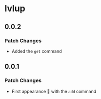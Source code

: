 # lvlup

## 0.0.2

### Patch Changes

- Added the `get` command

## 0.0.1

### Patch Changes

- First appearance 🎉 with the `add` command
